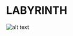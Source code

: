 # LABYRINTH
![alt text](https://github.com/uiuc-sp18-cs126/final-project-jackld2/blob/master/bin/data/31a702439966e98edb7984a9db7d00ff.png "Labyrinth")
